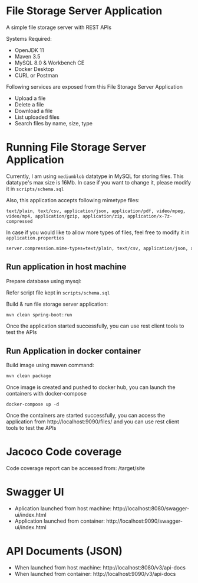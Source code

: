 # File Storage Server Application

A simple file storage server with REST APIs

Systems Required: 

- OpenJDK 11
- Maven 3.5
- MySQL 8.0 & Workbench CE
- Docker Desktop
- CURL or Postman

Following services are exposed from this File Storage Server Application

- Upload a file
- Delete a file
- Download a file
- List uploaded files
- Search files by name, size, type



# Running File Storage Server Application

Currently, I am using `mediumblob` datatype in MySQL for storing files. This datatype's max size is 16Mb. In case if you want to change it, please modify it in `scripts/schema.sql`

Also, this application accepts following mimetype files:

`text/plain, text/csv, application/json, application/pdf, video/mpeg, video/mp4, application/gzip, application/zip, application/x-7z-compressed`

In case if you would like to allow more types of files, feel free to modify it in `application.properties`

```bash
server.compression.mime-types=text/plain, text/csv, application/json, application/pdf, video/mpeg, video/mp4, application/gzip, application/zip, application/x-7z-compressed
```

## Run application in host machine

Prepare database using mysql:

Refer script file kept in `scripts/schema.sql`

Build & run file storage server application:

```bash
mvn clean spring-boot:run
```

Once the application started successfully, you can use rest client tools to test the APIs

## Run Application in docker container

Build image using maven command:

```bash
mvn clean package
```

Once image is created and pushed to docker hub, you can launch the containers with docker-compose

```docker
docker-compose up -d
```

Once the containers are started successfully, you can access the application from http://localhost:9090/files/ and you can use rest client tools to test the APIs

# Jacoco Code coverage

Code coverage report can be accessed from: <project folder>/target/site

# Swagger UI

- Aplication launched from host machine: http://localhost:8080/swagger-ui/index.html
- Application launched from container: http://localhost:9090/swagger-ui/index.html

# API Documents (JSON)

- When launched from host machine: http://localhost:8080/v3/api-docs
- When launched from container: http://localhost:9090/v3/api-docs


